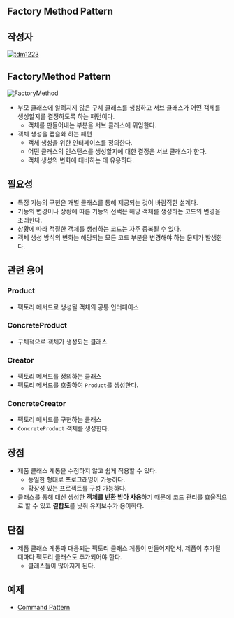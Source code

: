 ## **Factory Method Pattern**

## 작성자
[![tdm1223](https://avatars1.githubusercontent.com/u/21440957?s=100&v=4)](https://github.com/tdm1223)

## FactoryMethod Pattern
![FactoryMethod](https://user-images.githubusercontent.com/21440957/167115836-6bb0d3eb-21db-4296-80c0-9e03dfb0749f.png)


- 부모 클래스에 알려지지 않은 구체 클래스를 생성하고 서브 클래스가 어떤 객체를 생성할지를 결정하도록 하는 패턴이다.
  - 객체를 만들어내는 부분을 서브 클래스에 위임한다.
- 객체 생성을 캡슐화 하는 패턴
  - 객체 생성을 위한 인터페이스를 정의한다.
  - 어떤 클래스의 인스턴스를 생성할지에 대한 결정은 서브 클래스가 한다.
  - 객체 생성의 변화에 대비하는 데 유용하다.

## 필요성
- 특정 기능의 구현은 개별 클래스를 통해 제공되는 것이 바람직한 설계다.
- 기능의 변경이나 상황에 따른 기능의 선택은 해당 객체를 생성하는 코드의 변경을 초래한다.
- 상황에 따라 적절한 객체를 생성하는 코드는 자주 중복될 수 있다.
- 객체 생성 방식의 변화는 해당되는 모든 코드 부분을 변경해야 하는 문제가 발생한다.

## 관련 용어
### Product
- 팩토리 메서드로 생성될 객체의 공통 인터페이스

### ConcreteProduct
- 구체적으로 객체가 생성되는 클래스

### Creator
- 팩토리 메서드를 정의하는 클래스
- 팩토리 메서드를 호출하여 `Product`를 생성한다.

### ConcreteCreator
- 팩토리 메서드를 구현하는 클래스
- `ConcreteProduct` 객체를 생성한다.

## 장점
- 제품 클래스 계통을 수정하지 않고 쉽게 적용할 수 있다.
  - 동일한 형태로 프로그래밍이 가능하다.
  - 확장성 있는 프로젝트를 구성 가능하다.
- 클래스를 통해 대신 생성한 **객체를 반환 받아 사용**하기 때문에 코드 관리를 효율적으로 할 수 있고 **결합도**를 낮춰 유지보수가 용이하다.

## 단점
- 제품 클래스 계통과 대응되는 팩토리 클래스 계통이 만들어지면서, 제품이 추가될 때마다 팩토리 클래스도 추가되어야 한다.
  - 클래스들이 많아지게 된다.

## 예제
- [Command Pattern](/code/FactoryMethod.cpp)